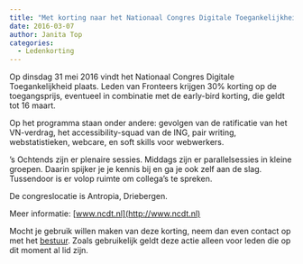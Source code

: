 ```yaml
---
title: "Met korting naar het Nationaal Congres Digitale Toegankelijkheid"
date: 2016-03-07
author: Janita Top
categories: 
  - Ledenkorting
---
```

Op dinsdag 31 mei 2016 vindt het Nationaal Congres Digitale Toegankelijkheid plaats. Leden van Fronteers krijgen 30% korting op de toegangsprijs, eventueel in combinatie met de early-bird korting, die geldt tot 16 maart.

Op het programma staan onder andere: gevolgen van de ratificatie van het VN-verdrag, het accessibility-squad van de ING, pair writing, webstatistieken, webcare, en soft skills voor webwerkers.

’s Ochtends zijn er plenaire sessies. Middags zijn er parallelsessies in kleine groepen. Daarin spijker je je kennis bij en ga je ook zelf aan de slag. Tussendoor is er volop ruimte om collega’s te spreken.

De congreslocatie is Antropia, Driebergen.

Meer informatie: [www.ncdt.nl](http://www.ncdt.nl)

Mocht je gebruik willen maken van deze korting, neem dan even contact op met het [bestuur](/nl/vereniging/contact/). Zoals gebruikelijk geldt deze actie alleen voor leden die op dit moment al lid zijn.
